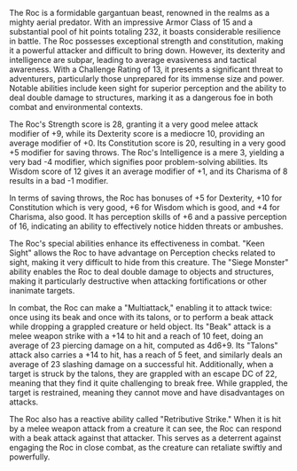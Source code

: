 The Roc is a formidable gargantuan beast, renowned in the realms as a mighty aerial predator. With an impressive Armor Class of 15 and a substantial pool of hit points totaling 232, it boasts considerable resilience in battle. The Roc possesses exceptional strength and constitution, making it a powerful attacker and difficult to bring down. However, its dexterity and intelligence are subpar, leading to average evasiveness and tactical awareness. With a Challenge Rating of 13, it presents a significant threat to adventurers, particularly those unprepared for its immense size and power. Notable abilities include keen sight for superior perception and the ability to deal double damage to structures, marking it as a dangerous foe in both combat and environmental contexts.

The Roc's Strength score is 28, granting it a very good melee attack modifier of +9, while its Dexterity score is a mediocre 10, providing an average modifier of +0. Its Constitution score is 20, resulting in a very good +5 modifier for saving throws. The Roc's Intelligence is a mere 3, yielding a very bad -4 modifier, which signifies poor problem-solving abilities. Its Wisdom score of 12 gives it an average modifier of +1, and its Charisma of 8 results in a bad -1 modifier.

In terms of saving throws, the Roc has bonuses of +5 for Dexterity, +10 for Constitution which is very good, +6 for Wisdom which is good, and +4 for Charisma, also good. It has perception skills of +6 and a passive perception of 16, indicating an ability to effectively notice hidden threats or ambushes.

The Roc's special abilities enhance its effectiveness in combat. "Keen Sight" allows the Roc to have advantage on Perception checks related to sight, making it very difficult to hide from this creature. The "Siege Monster" ability enables the Roc to deal double damage to objects and structures, making it particularly destructive when attacking fortifications or other inanimate targets.

In combat, the Roc can make a "Multiattack," enabling it to attack twice: once using its beak and once with its talons, or to perform a beak attack while dropping a grappled creature or held object. Its "Beak" attack is a melee weapon strike with a +14 to hit and a reach of 10 feet, doing an average of 23 piercing damage on a hit, computed as 4d6+9. Its "Talons" attack also carries a +14 to hit, has a reach of 5 feet, and similarly deals an average of 23 slashing damage on a successful hit. Additionally, when a target is struck by the talons, they are grappled with an escape DC of 22, meaning that they find it quite challenging to break free. While grappled, the target is restrained, meaning they cannot move and have disadvantages on attacks.

The Roc also has a reactive ability called "Retributive Strike." When it is hit by a melee weapon attack from a creature it can see, the Roc can respond with a beak attack against that attacker. This serves as a deterrent against engaging the Roc in close combat, as the creature can retaliate swiftly and powerfully.